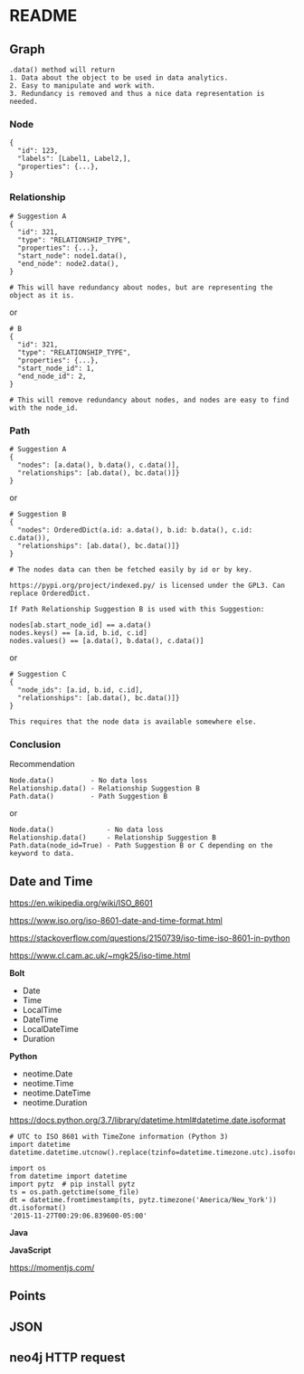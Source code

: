 # README

## Graph

```#Python3
.data() method will return
1. Data about the object to be used in data analytics.
2. Easy to manipulate and work with.
3. Redundancy is removed and thus a nice data representation is needed.
```

### Node

```#Python3
{
  "id": 123,
  "labels": [Label1, Label2,],
  "properties": {...},
}
```

### Relationship

```#Python3
# Suggestion A
{
  "id": 321,
  "type": "RELATIONSHIP_TYPE",
  "properties": {...},
  "start_node": node1.data(),
  "end_node": node2.data(),
}

# This will have redundancy about nodes, but are representing the object as it is.
```

or

```#Python3
# B
{
  "id": 321,
  "type": "RELATIONSHIP_TYPE",
  "properties": {...},
  "start_node_id": 1,
  "end_node_id": 2,
}

# This will remove redundancy about nodes, and nodes are easy to find with the node_id.
```

### Path

```#Python3
# Suggestion A
{
  "nodes": [a.data(), b.data(), c.data()],
  "relationships": [ab.data(), bc.data()]}
}
```

or

```#Python3
# Suggestion B
{
  "nodes": OrderedDict(a.id: a.data(), b.id: b.data(), c.id: c.data()),
  "relationships": [ab.data(), bc.data()]}
}

# The nodes data can then be fetched easily by id or by key.

https://pypi.org/project/indexed.py/ is licensed under the GPL3. Can replace OrderedDict.

If Path Relationship Suggestion B is used with this Suggestion:

nodes[ab.start_node_id] == a.data()
nodes.keys() == [a.id, b.id, c.id]
nodes.values() == [a.data(), b.data(), c.data()]
```

or

```#Python3
# Suggestion C
{
  "node_ids": [a.id, b.id, c.id],
  "relationships": [ab.data(), bc.data()]}
}

This requires that the node data is available somewhere else.
```

### Conclusion

Recommendation

```#Python3
Node.data()         - No data loss
Relationship.data() - Relationship Suggestion B
Path.data()         - Path Suggestion B
```

or

```#Python3
Node.data()             - No data loss
Relationship.data()     - Relationship Suggestion B
Path.data(node_id=True) - Path Suggestion B or C depending on the keyword to data.
```

## Date and Time

https://en.wikipedia.org/wiki/ISO_8601

https://www.iso.org/iso-8601-date-and-time-format.html

https://stackoverflow.com/questions/2150739/iso-time-iso-8601-in-python

https://www.cl.cam.ac.uk/~mgk25/iso-time.html

**Bolt**

+ Date
+ Time
+ LocalTime
+ DateTime
+ LocalDateTime
+ Duration


**Python**

+ neotime.Date
+ neotime.Time
+ neotime.DateTime
+ neotime.Duration

https://docs.python.org/3.7/library/datetime.html#datetime.date.isoformat

```#Python3
# UTC to ISO 8601 with TimeZone information (Python 3)
import datetime
datetime.datetime.utcnow().replace(tzinfo=datetime.timezone.utc).isoformat()
```

```#Python2
import os
from datetime import datetime
import pytz  # pip install pytz
ts = os.path.getctime(some_file)
dt = datetime.fromtimestamp(ts, pytz.timezone('America/New_York'))
dt.isoformat()
'2015-11-27T00:29:06.839600-05:00'
```

**Java**

**JavaScript**

https://momentjs.com/



## Points


## JSON


## neo4j HTTP request
